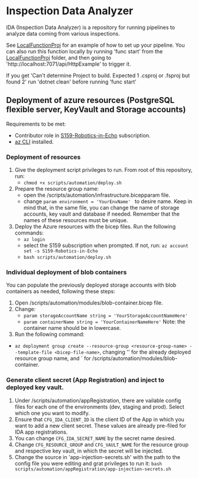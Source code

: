 # Inspection Data Analyzer

IDA (Inspection Data Analyzer) is a repository for running pipelines to analyze data coming from various inspections.

See [LocalFunctionProj](./functions/LocalFunctionProj/) for an example of how to set up your pipeline. You can also run this function locally by running
'func start' from the [LocalFunctionProj](./functions/LocalFunctionProj/) folder, and then going to 'http://localhost:7071/api/HttpExample' to trigger it.

If you get 'Can't determine Project to build. Expected 1 .csproj or .fsproj but found 2' run 'dotnet clean' before running 'func start'

## Deployment of azure resources (PostgreSQL flexible server, KeyVault and Storage accounts)

Requirements to be met:

- Contributor role in [S159-Robotics-in-Echo](https://portal.azure.com/#@StatoilSRM.onmicrosoft.com/resource/subscriptions/c389567b-2dd0-41fa-a5da-d86b81f80bda/overview) subscription.
- [az CLI](https://learn.microsoft.com/en-us/cli/azure/install-azure-cli) installed.

### Deployment of resources

1. Give the deployment script privileges to run. From root of this repository, run:
   - `chmod +x scripts/automation/deploy.sh`
2. Prepare the resource group name:
   - open the /scripts/automation/infrastructure.bicepparam file.
   - change `param environment = 'YourEnvName' ` to desire name.
     Keep in mind that, in the same file, you can change the name of storage accounts, key vault and database if needed. Remember that the names of these resources must be unique.
3. Deploy the Azure resources with the bicep files. Run the following commands:
   - `az login `
   - select the S159 subscription when prompted. If not, run: `az account set -s S159-Robotics-in-Echo`
   - `bash scripts/automation/deploy.sh`

### Individual deployment of blob containers

You can populate the previously deployed storage accounts with blob containers as needed, following these steps:

1. Open /scripts/automation/modules/blob-container.bicep file.
2. Change:
   - `param storageAccountName string = 'YourStorageAccountNameHere'`
   - `param containerName string = 'YourContainerNameHere'`
     Note: the container name should be in lowercase.
3. Run the following command:

- `az deployment group create --resource-group <resource-group-name> --template-file <bicep-file-name>`, changing '<resource-group-name>' for the already deployed resource group name, and <bicep-file-name>` for /scripts/automation/modules/blob-container.

### Generate client secret (App Registration) and inject to deployed key vault.

1. Under /scripts/automation/appRegistration, there are vailable config files for each one of the environments (dev, staging and prod). Select which one you want to modify.
2. Ensure that `CFG_IDA_CLIENT_ID` is the client ID of the App in which you want to add a new client secret. These values are already pre-filed for IDA app registrations.
3. You can change `CFG_IDA_SECRET_NAME` by the secret name desired.
4. Change `CFG_RESOURCE_GROUP` and `CFG_VAULT_NAME` for the resource group and respective key vault, in which the secret will be injected.
5. Change the source in 'app-injection-secrets.sh' with the path to the config file you were editing and grat privileges to run it: `bash scripts/automation/appRegistration/app-injection-secrets.sh`
